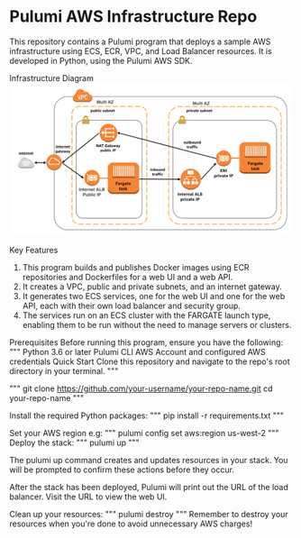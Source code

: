 # Pulumi AWS Infrastructure Repo

This repository contains a Pulumi program that deploys a sample AWS infrastructure using ECS, ECR, VPC, and Load Balancer resources. It is developed in Python, using the Pulumi AWS SDK.

Infrastructure Diagram
![system design](images/pulumi_ecs.png)

Key Features
1. This program builds and publishes Docker images using ECR repositories and Dockerfiles for a web UI and a web API.
2. It creates a VPC, public and private subnets, and an internet gateway.
3. It generates two ECS services, one for the web UI and one for the web API, each with their own load balancer and security group.
4. The services run on an ECS cluster with the FARGATE launch type, enabling them to be run without the need to manage servers or clusters.

Prerequisites
Before running this program, ensure you have the following:
"""
Python 3.6 or later
Pulumi CLI
AWS Account and configured AWS credentials
Quick Start
Clone this repository and navigate to the repo's root directory in your terminal.
"""

"""
git clone https://github.com/your-username/your-repo-name.git
cd your-repo-name
"""

Install the required Python packages:
"""
pip install -r requirements.txt
"""

Set your AWS region e.g:
"""
pulumi config set aws:region us-west-2
"""
Deploy the stack:
"""
pulumi up
"""

The pulumi up command creates and updates resources in your stack. You will be prompted to confirm these actions before they occur.

After the stack has been deployed, Pulumi will print out the URL of the load balancer. Visit the URL to view the web UI.

Clean up your resources:
"""
pulumi destroy
"""
Remember to destroy your resources when you're done to avoid unnecessary AWS charges!

